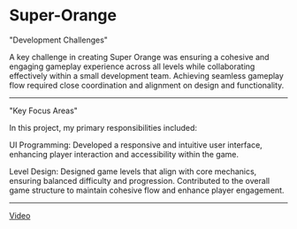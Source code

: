 # Super-Orange

"Development Challenges"

A key challenge in creating Super Orange was ensuring a cohesive and engaging gameplay experience across all levels while collaborating effectively within a small development team. Achieving seamless gameplay flow required close coordination and alignment on design and functionality.


---------------------

"Key Focus Areas"

In this project, my primary responsibilities included:

UI Programming: Developed a responsive and intuitive user interface, enhancing player interaction and accessibility within the game.

Level Design: Designed game levels that align with core mechanics, ensuring balanced difficulty and progression. Contributed to the overall game structure to maintain cohesive flow and enhance player engagement.

---------------------

[Video](https://www.youtube.com/shorts/Fv1ER0cPYSA)

